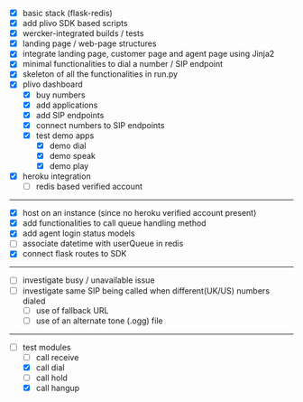 - [x] basic stack (flask-redis)
- [x] add plivo SDK based scripts
- [x] wercker-integrated builds / tests
- [x] landing page / web-page structures
- [x] integrate landing page, customer page and agent page using Jinja2
- [x] minimal functionalities to dial a number / SIP endpoint
- [x] skeleton of all the functionalities in run.py
- [x] plivo dashboard
  - [x] buy numbers
  - [x] add applications
  - [x] add SIP endpoints
  - [x] connect numbers to SIP endpoints
  - [x] test demo apps
    - [x] demo dial
    - [x] demo speak
    - [x] demo play 

- [x] heroku integration
  - [ ] redis based verified account

***

- [x] host on an instance (since no heroku verified account present)
- [x] add functionalities to call queue handling method
- [x] add agent login status models
- [ ] associate datetime with userQueue in redis
- [x] connect flask routes to SDK

***

- [ ] investigate busy / unavailable issue
- [ ] investigate same SIP being called when different(UK/US) numbers dialed
  - [ ] use of fallback URL
  - [ ] use of an alternate tone (.ogg) file

***

- [ ] test modules
  - [ ] call receive 
  - [x] call dial
  - [ ] call hold
  - [x] call hangup